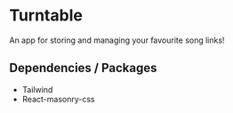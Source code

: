 # Turntable
An app for storing and managing your favourite song links!

## Dependencies / Packages
- Tailwind
- React-masonry-css